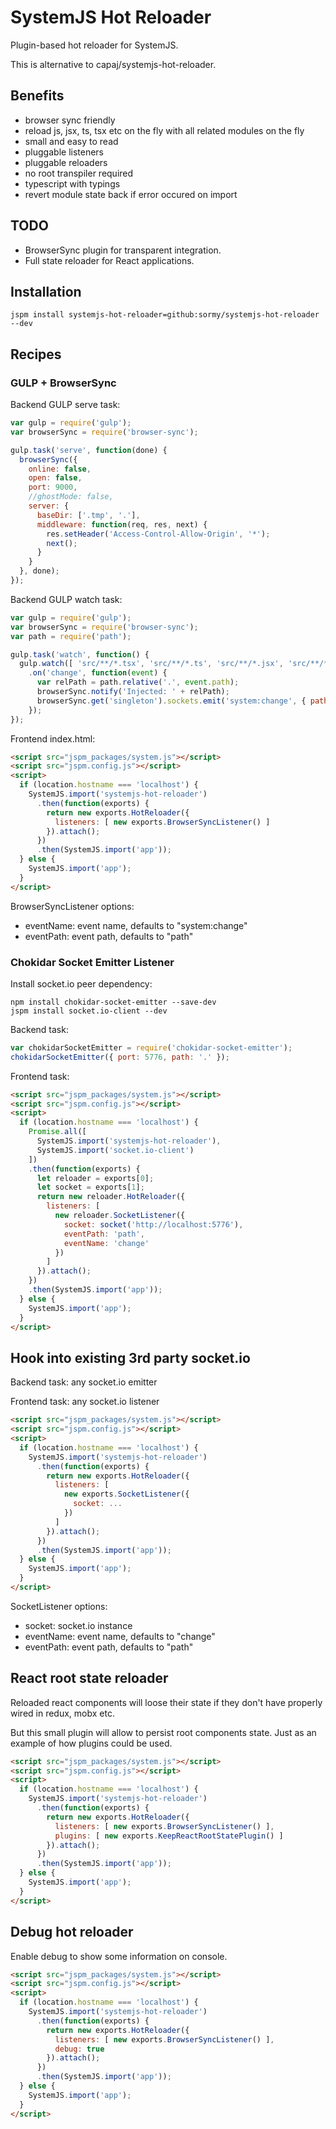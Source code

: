 # SystemJS Hot Reloader #

Plugin-based hot reloader for SystemJS.

This is alternative to capaj/systemjs-hot-reloader.

## Benefits ##

- browser sync friendly
- reload js, jsx, ts, tsx etc on the fly with all related modules on the fly
- small and easy to read
- pluggable listeners
- pluggable reloaders
- no root transpiler required
- typescript with typings
- revert module state back if error occured on import

## TODO ##

- BrowserSync plugin for transparent integration.
- Full state reloader for React applications.

## Installation ##

```shell
jspm install systemjs-hot-reloader=github:sormy/systemjs-hot-reloader --dev
```

## Recipes ##

### GULP + BrowserSync ###

Backend GULP serve task:

```javascript
var gulp = require('gulp');
var browserSync = require('browser-sync');

gulp.task('serve', function(done) {
  browserSync({
    online: false,
    open: false,
    port: 9000,
    //ghostMode: false,
    server: {
      baseDir: ['.tmp', '.'],
      middleware: function(req, res, next) {
        res.setHeader('Access-Control-Allow-Origin', '*');
        next();
      }
    }
  }, done);
});
```

Backend GULP watch task:

```javascript
var gulp = require('gulp');
var browserSync = require('browser-sync');
var path = require('path');

gulp.task('watch', function() {
  gulp.watch([ 'src/**/*.tsx', 'src/**/*.ts', 'src/**/*.jsx', 'src/**/*.js' ])
    .on('change', function(event) {
      var relPath = path.relative('.', event.path);
      browserSync.notify('Injected: ' + relPath);
      browserSync.get('singleton').sockets.emit('system:change', { path: relPath });
    });
});
```

Frontend index.html:

```html
<script src="jspm_packages/system.js"></script>
<script src="jspm.config.js"></script>
<script>
  if (location.hostname === 'localhost') {
    SystemJS.import('systemjs-hot-reloader')
      .then(function(exports) {
        return new exports.HotReloader({
          listeners: [ new exports.BrowserSyncListener() ]
        }).attach();
      })
      .then(SystemJS.import('app'));
  } else {
    SystemJS.import('app');
  }
</script>
```

BrowserSyncListener options:

- eventName: event name, defaults to "system:change"
- eventPath: event path, defaults to "path"

### Chokidar Socket Emitter Listener ###

Install socket.io peer dependency:

```shell
npm install chokidar-socket-emitter --save-dev
jspm install socket.io-client --dev
```

Backend task:

```javascript
var chokidarSocketEmitter = require('chokidar-socket-emitter');
chokidarSocketEmitter({ port: 5776, path: '.' });
```

Frontend task:

```html
<script src="jspm_packages/system.js"></script>
<script src="jspm.config.js"></script>
<script>
  if (location.hostname === 'localhost') {
    Promise.all([
      SystemJS.import('systemjs-hot-reloader'),
      SystemJS.import('socket.io-client')
    ])
    .then(function(exports) {
      let reloader = exports[0];
      let socket = exports[1];
      return new reloader.HotReloader({
        listeners: [
          new reloader.SocketListener({
            socket: socket('http://localhost:5776'),
            eventPath: 'path',
            eventName: 'change'
          })
        ]
      }).attach();
    })
    .then(SystemJS.import('app'));
  } else {
    SystemJS.import('app');
  }
</script>
```

## Hook into existing 3rd party socket.io ##

Backend task: any socket.io emitter

Frontend task: any socket.io listener

```html
<script src="jspm_packages/system.js"></script>
<script src="jspm.config.js"></script>
<script>
  if (location.hostname === 'localhost') {
    SystemJS.import('systemjs-hot-reloader')
      .then(function(exports) {
        return new exports.HotReloader({
          listeners: [
            new exports.SocketListener({
              socket: ...
            })
          ]
        }).attach();
      })
      .then(SystemJS.import('app'));
  } else {
    SystemJS.import('app');
  }
</script>
```

SocketListener options:

- socket: socket.io instance
- eventName: event name, defaults to "change"
- eventPath: event path, defaults to "path"

## React root state reloader ##

Reloaded react components will loose their state if they don't have properly wired in redux, mobx etc.

But this small plugin will allow to persist root components state. Just as an example of how plugins could be used.

```html
<script src="jspm_packages/system.js"></script>
<script src="jspm.config.js"></script>
<script>
  if (location.hostname === 'localhost') {
    SystemJS.import('systemjs-hot-reloader')
      .then(function(exports) {
        return new exports.HotReloader({
          listeners: [ new exports.BrowserSyncListener() ],
          plugins: [ new exports.KeepReactRootStatePlugin() ]
        }).attach();
      })
      .then(SystemJS.import('app'));
  } else {
    SystemJS.import('app');
  }
</script>
```

## Debug hot reloader ##

Enable debug to show some information on console.

```html
<script src="jspm_packages/system.js"></script>
<script src="jspm.config.js"></script>
<script>
  if (location.hostname === 'localhost') {
    SystemJS.import('systemjs-hot-reloader')
      .then(function(exports) {
        return new exports.HotReloader({
          listeners: [ new exports.BrowserSyncListener() ],
          debug: true
        }).attach();
      })
      .then(SystemJS.import('app'));
  } else {
    SystemJS.import('app');
  }
</script>
```
